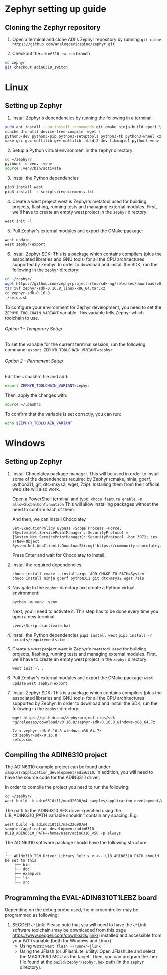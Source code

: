 
# Zephyr setting up guide


## Cloning the Zephyr repository

1. Open a terminal and clone ADI's Zephyr repository by running
`git clone https://github.com/analogdevicesinc/zephyr.git`

2. Checkout the `adin6310_switch` branch
```bash
cd zephyr
git checkout adin6310_switch
```

# Linux

## Setting up Zephyr

1. Install Zephyr's dependencies by running the following in a terminal:
```bash
sudo apt install --no-install-recommends git cmake ninja-build gperf \
ccache dfu-util device-tree-compiler wget \
python3-dev python3-pip python3-setuptools python3-tk python3-wheel xz-utils file \
make gcc gcc-multilib g++-multilib libsdl2-dev libmagic1 python3-venv
```
  2. Setup a Python virtual environment in the zephyr directory:
```bash
cd ~/zephyr/
python3 -m venv .venv
source .venv/bin/activate
```

3. Install the Python dependencies
```bash
pip3 install west
pip3 install -r scripts/requirements.txt
```

4. Create a west project
west is Zephyr's metatool used for building projects, flashing, running tests and managing external modules.
First, we'll have to create an empty west project in the `zephyr` directory:
```bash
west init -l .
```
5. Pull Zephyr's external modules and export the CMake package:
```bash
west update
west zephyr-export
```

6. Install Zephyr SDK:
This is a package which contains compilers (plus the associated libraries and GNU tools) for all the CPU architectures supported by Zephyr. In order to download and install the SDK, run the following in the `zephyr` directory:
```bash
cd ~/zephyr/
wget https://github.com/zephyrproject-rtos/sdk-ng/releases/download/v0.16.8/zephyr-sdk-0.16.8_linux-x86_64.tar.xz
tar xvf zephyr-sdk-0.16.8_linux-x86_64.tar.xz
cd zephyr-sdk-0.16.8
./setup.sh
```
To configure your environment for Zephyr development, you need to set the `ZEPHYR_TOOLCHAIN_VARIANT` variable. This variable tells Zephyr which toolchain to use.

###### Option 1 - Temporary Setup
To set the variable for the current terminal session, run the following command: `export ZEPHYR_TOOLCHAIN_VARIANT=zephyr`


###### Option 2 - Permanent Setup
Edit the ~/.bashrc file and add:
```bash
export ZEPHYR_TOOLCHAIN_VARIANT=zephyr
```

Then, apply the changes with:
```bash
source ~/.bashrc
```

To confirm that the variable is set correctly, you can run:
```bash
echo $ZEPHYR_TOOLCHAIN_VARIANT
```

# Windows
## Setting up Zephyr
1. Install Chocolatey package manager.
This will be used in order to install some of the dependencies required by Zephyr (cmake, ninja, gperf, python311, git, dtc-msys2, wget, 7zip). Installing them from their official web site will also work.

	Open a PowerShell terminal and type:
	`choco feature enable -n allowGlobalConfirmation`
	This will allow installing packages without the need to confirm each of them.

	And then, we can install Chocolatey
	```
	Set-ExecutionPolicy Bypass -Scope Process -Force; [System.Net.ServicePointManager]::SecurityProtocol = [System.Net.ServicePointManager]::SecurityProtocol -bor 3072; iex ((New-Object System.Net.WebClient).DownloadString('https://community.chocolatey.org/install.ps1'))
	```
	Press Enter and wait for Chocolatey to install.

2. Install the required dependencies:
	```
	choco install cmake --installargs 'ADD_CMAKE_TO_PATH=System'
	choco install ninja gperf python311 git dtc-msys2 wget 7zip
	```

3. Navigate to the `zephyr` directory and create a Python virtual environment:

	`python -m venv .venv`

	Next, you'll need to activate it. This step has to be done every time you open a new terminal.

	`.venv\Scripts\activate.bat`

4. Install the Python dependencies
`pip3 install west`
`pip3 install -r scripts/requirements.txt`

5. Create a west project
west is Zephyr's metatool used for building projects, flashing, running tests and managing external modules.
First, we'll have to create an empty west project in the `zephyr` directory:

	`west init -l .`

6. Pull Zephyr's external modules and export the CMake package:
`west update`
`west zephyr-export` 

7. Install Zephyr SDK:
This is a package which contains compilers (plus the associated libraries and GNU tools) for all the CPU architectures supported by Zephyr. In order to download and install the SDK, run the following in the `zephyr` directory:
	```
	wget https://github.com/zephyrproject-rtos/sdk-ng/releases/download/v0.16.8/zephyr-sdk-0.16.8_windows-x86_64.7z
	```
	```
	7z x zephyr-sdk-0.16.8_windows-x86_64.7z
	cd zephyr-sdk-0.16.8
	setup.cmd
	```

## Compiling the ADIN6310 project
The ADIN6310 example project can be found under `samples/application_development/adin6310`. In addition, you will need to have the source code for the ADIN6310 driver.

In order to compile the project you need to run the following:

``` bash
cd ~/zephyr/
west build -b adin6310t1l/max32690/m4 samples/application_development/adin6310 -DLIB_ADIN6310_PATH=...
```
The path to the ADIN6310 SES driver specified using the LIB_ADIN6310_PATH variable shouldn't contain any spacing. E.g:

`west build -b adin6310t1l/max32690/m4 samples/application_development/adin6310 -DLIB_ADIN6310_PATH=/home/user/adin6310_v50 -p always`

The ADIN6310 software package should have the following structure:
```
.
└── ADINx310_TSN_Driver_Library_Relx.x.x <-- LIB_ADIN6310_PATH should be set to this
    ├── bin
    ├── doc
    ├── examples
    ├── lic
    └── src
```
## Programming the EVAL-ADIN6310T1LEBZ board

Depending on the debug probe used, the microcontroller may be programmed as following:

1. SEGGER J-Link:
Please note that you will need to have the J-Link software toolchain (may be downloaded from this page https://www.segger.com/downloads/jlink/) installed and accessible from your `PATH` variable (both for Windows and Linux).
	- Using west:
		`west flash --runner=jlink`
	- Using the JFlash (or JFlashLite) utility:
	Open JFlashLite and select the MAX32690 MCU as the target. Then, you can program the .hex file found at the `build/zephyr/zephyr.hex` path (in the `zephyr` directory).
